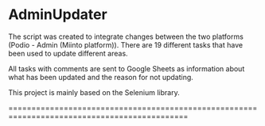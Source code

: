 # AdminUpdater

The script was created to integrate changes between the two platforms (Podio - Admin (Miinto platform)).
There are 19 different tasks that have been used to update different areas.

All tasks with comments are sent to Google Sheets as information about what has been updated 
and the reason for not updating.

This project is mainly based on the Selenium library.

=============================================================================================
